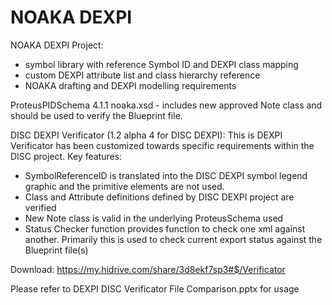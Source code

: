 # NOAKA DEXPI

NOAKA DEXPI Project:
- symbol library with reference Symbol ID and DEXPI class mapping
- custom DEXPI attribute list and class hierarchy reference
- NOAKA drafting and DEXPI modelling requirements

ProteusPIDSchema 4.1.1 noaka.xsd - includes new approved Note class and should be used to verify the Blueprint file.

DISC DEXPI Verificator (1.2 alpha 4 for DISC DEXPI):
This is DEXPI Verificator has been customized towards specific requirements within the DISC project. 
Key features:
* SymbolReferenceID is translated into the DISC DEXPI symbol legend graphic and the primitive elements are not used.
* Class and Attribute definitions defined by DISC DEXPI project are verified
* New Note class is valid in the underlying ProteusSchema used
* Status Checker function provides function to check one xml against another. Primarily this is used to check current export status against the Blueprint file(s)

Download: <https://my.hidrive.com/share/3d8ekf7sp3#$/Verificator>

Please refer to DEXPI DISC Verificator File Comparison.pptx for usage

